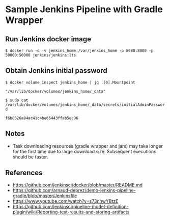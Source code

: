 # Sample Jenkins Pipeline with Gradle Wrapper


## Run Jenkins docker image

`$ docker run -d -v jenkins_home:/var/jenkins_home -p 8080:8080 -p 50000:50000 jenkins/jenkins:lts`


## Obtain Jenkins initial password

`$ docker volume inspect jenkins_home | jq .[0].Mountpoint`

`"/var/lib/docker/volumes/jenkins_home/_data"`

`$ sudo cat /var/lib/docker/volumes/jenkins_home/_data/secrets/initialAdminPassword`

`f6b8526a94ac41c4be65443ffab5ec96`


## Notes

- Task downloading resources (gradle wrapper and jars) may take longer for the first time due to large download size.
  Subsequent executions should be faster.

## References

- https://github.com/jenkinsci/docker/blob/master/README.md
- https://github.com/arnaud-deprez/demo-jenkins-pipeline-gradle/blob/master/Jenkinsfile
- https://www.youtube.com/watch?v=s73nhwYBtzE
- https://github.com/jenkinsci/pipeline-model-definition-plugin/wiki/Reporting-test-results-and-storing-artifacts
